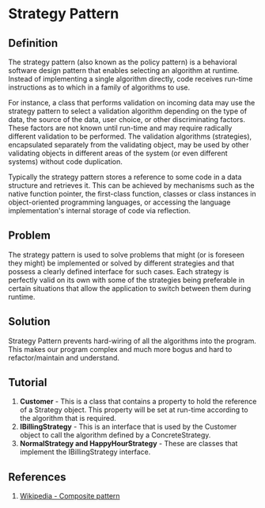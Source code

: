 # Strategy Pattern
## Definition
The strategy pattern (also known as the policy pattern) is a behavioral software design pattern that enables selecting an algorithm at runtime. Instead of implementing a single algorithm directly, code receives run-time instructions as to which in a family of algorithms to use.

For instance, a class that performs validation on incoming data may use the strategy pattern to select a validation algorithm depending on the type of data, the source of the data, user choice, or other discriminating factors. These factors are not known until run-time and may require radically different validation to be performed. The validation algorithms (strategies), encapsulated separately from the validating object, may be used by other validating objects in different areas of the system (or even different systems) without code duplication.

Typically the strategy pattern stores a reference to some code in a data structure and retrieves it. This can be achieved by mechanisms such as the native function pointer, the first-class function, classes or class instances in object-oriented programming languages, or accessing the language implementation's internal storage of code via reflection.

## Problem
The strategy pattern is used to solve problems that might (or is foreseen they might) be implemented or solved by different strategies and that possess a clearly defined interface for such cases. Each strategy is perfectly valid on its own with some of the strategies being preferable in certain situations that allow the application to switch between them during runtime.

## Solution
Strategy Pattern prevents hard-wiring of all the algorithms into the program. This makes our program complex and much more bogus and hard to refactor/maintain and understand.

## Tutorial
1. **Customer** - This is a class that contains a property to hold the reference of a Strategy object. This property will be set at run-time according to the algorithm that is required.
2. **IBillingStrategy** - This is an interface that is used by the Customer object to call the algorithm defined by a ConcreteStrategy.
3. **NormalStrategy and HappyHourStrategy** - These are classes that implement the IBillingStrategy interface.

## References
1. [Wikipedia - Composite pattern](https://en.wikipedia.org/wiki/Strategy_pattern)
